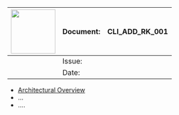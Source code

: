 |  <img  style="float: right;" src="https://github.com/carstenscharlemann/Climb-Documentation/blob/master/docs/pics/FHWN%20vertikal%20ohne%20claim.jpg" width="100">  | Document: | CLI_ADD_RK_001 |
 | --- | --- | --- |
 | | Issue: | <tbg> | 
 | | Date: | <tbg> | 

 
* [Architectural Overview](overview.md)
* ...
* ....
